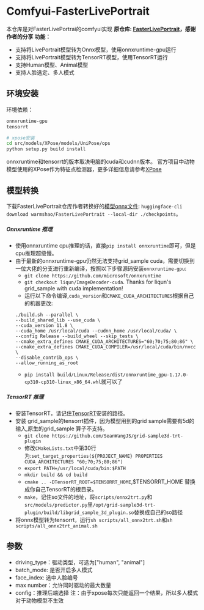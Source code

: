 # Comfyui-FasterLivePortrait
本仓库是对FasterLivePortrai的comfyui实现
**原仓库: [FasterLivePortrait](https://github.com/warmshao/FasterLivePortrait/tree/master)，感谢作者的分享**
**功能：**
* 支持将LivePortrait模型转为Onnx模型，使用onnxruntime-gpu运行
* 支持将LivePortrait模型转为TensorRT模型，使用TensorRT运行
* 支持Human模型、Animal模型
* 支持人脸选定、多人模式
## 环境安装
 环境依赖：
```bash
onnxruntime-gpu
tensorrt

# xpose安装
cd src/models/XPose/models/UniPose/ops
python setup.py build install
```
onnxruntime和tensorrt的版本取决电脑的cuda和cudnn版本。
官方项目中动物模型使用的XPose作为特征点检测器，更多详细信息请参考[XPose](https://github.com/IDEA-Research/X-Pose)

## 模型转换
下载FasterLivePortrait仓库作者转换好的[模型onnx文件](https://huggingface.co/warmshao/FasterLivePortrait): `huggingface-cli download warmshao/FasterLivePortrait --local-dir ./checkpoints`。
##### Onnxruntime 推理
* 使用onnxruntime cpu推理的话，直接`pip install onnxruntime`即可，但是cpu推理超级慢。
* 由于最新的onnxruntime-gpu仍然无法支持grid_sample cuda，需要切换到一位大佬的分支进行重新编译，按照以下步骤源码安装`onnxruntime-gpu`:
  * `git clone https://github.com/microsoft/onnxruntime`
  * `git checkout liqun/ImageDecoder-cuda`. Thanks for liqun's grid_sample with cuda implementation!
  * 运行以下命令编译,`cuda_version`和`CMAKE_CUDA_ARCHITECTURES`根据自己的机器更改:
  ```shell
  ./build.sh --parallel \
  --build_shared_lib --use_cuda \
  --cuda_version 11.8 \
  --cuda_home /usr/local/cuda --cudnn_home /usr/local/cuda/ \
  --config Release --build_wheel --skip_tests \
  --cmake_extra_defines CMAKE_CUDA_ARCHITECTURES="60;70;75;80;86" \
  --cmake_extra_defines CMAKE_CUDA_COMPILER=/usr/local/cuda/bin/nvcc \
  --disable_contrib_ops \
  --allow_running_as_root
  ```
  * `pip install build/Linux/Release/dist/onnxruntime_gpu-1.17.0-cp310-cp310-linux_x86_64.whl`就可以了
##### TensorRT 推理
* 安装TensorRT，请记住[TensorRT](https://developer.nvidia.com/tensorrt)安装的路径。
* 安装 grid_sample的tensorrt插件，因为模型用到的grid sample需要有5d的输入,原生的grid_sample 算子不支持。
  * `git clone https://github.com/SeanWangJS/grid-sample3d-trt-plugin`
  * 修改`CMakeLists.txt`中第30行为:`set_target_properties(${PROJECT_NAME} PROPERTIES CUDA_ARCHITECTURES "60;70;75;80;86")`
  * `export PATH=/usr/local/cuda/bin:$PATH`
  * `mkdir build && cd build`
  * `cmake .. -DTensorRT_ROOT=$TENSORRT_HOME`,$TENSORRT_HOME 替换成你自己TensorRT的根目录。
  * `make`，记住so文件的地址，将`scripts/onnx2trt.py`和`src/models/predictor.py`里`/opt/grid-sample3d-trt-plugin/build/libgrid_sample_3d_plugin.so`替换成自己的so路径
* 将onnx模型转为tensorrt，运行`sh scripts/all_onnx2trt.sh`和`sh scripts/all_onnx2trt_animal.sh`
## 参数
* driving_type：驱动类型，可选为["human", "animal"]
* batch_mode: 是否开启多人模式
* face_index: 选中人脸编号
* max number：允许同时驱动的最大数量
* config：推理后端选择
注：由于xpose每次只能返回一个结果，所以多人模式对于动物模型不生效
